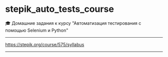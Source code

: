 

# stepik_auto_tests_course



🎓 Домашние задания к курсу "Автоматизация тестирования с помощью Selenium и Python"

---


https://stepik.org/course/575/syllabus


---
